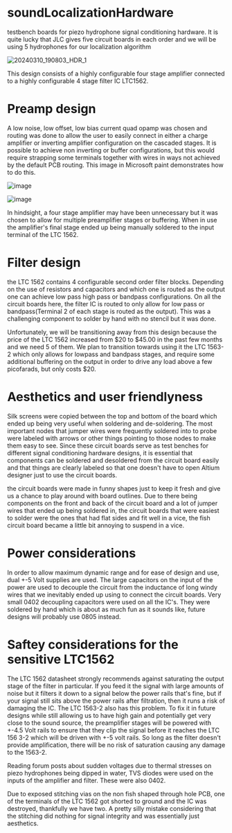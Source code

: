 # soundLocalizationHardware

testbench boards for piezo hydrophone signal conditioning hardware. It is quite lucky that JLC gives five circuit boards in each order and we will be using 5 hydrophones for our localization algorithm


![20240310_190803_HDR_1](https://github.com/PetervandenDoel/soundLocalizationHardware/assets/73015873/dfb8413c-6320-42be-a106-c4a3e5a5b15c)



This design consists of a highly configurable four stage amplifier connected to a highly configurable 4 stage filter IC LTC1562.

# Preamp design

A low noise, low offset, low bias current quad opamp was chosen and routing was done to allow the user to easily connect in either a charge amplifier or inverting amplifier configuration on the cascaded stages. It is possible to achieve non inverting or buffer configurations, but this would require strapping some terminals together with wires in ways not achieved by the default PCB routing. This image in Microsoft paint demonstrates how to do this.

![image](https://github.com/PetervandenDoel/soundLocalizationHardware/assets/73015873/71ca34d7-5305-4f47-9256-ee673b2531e9)


![image](https://github.com/PetervandenDoel/soundLocalizationHardware/assets/73015873/0e4bf928-a318-40b9-a115-a6704e7e4156)



In hindsight, a four stage amplifier may have been unnecessary but it was chosen to allow for multiple preamplifier stages or buffering. When in use the amplifier's final stage ended up being manually soldered to the input terminal of the LTC 1562. 



# Filter design

the LTC 1562 contains 4 configurable second order filter blocks. Depending on the use of resistors and capacitors and which one is routed as the output one can achieve low pass high pass or bandpass configurations. On all the circuit boards here, the filter IC is routed to only allow for low pass or bandpass(Terminal 2 of each stage is routed as the output). This was a challenging component to solder by hand with no stencil but it was done.

Unfortunately, we will be transitioning away from this design because the price of the LTC 1562 increased from $20 to $45.00 in the past few months and we need 5 of them. We plan to transition towards using it the LTC 1563-2 which only allows for lowpass and bandpass stages, and require some additional buffering on the output in order to drive any load above a few picofarads, but only costs $20.


# Aesthetics and user friendlyness

Silk screens were copied between the top and bottom of the board which ended up being very useful when soldering and de-soldering. The most important nodes that jumper wires were frequently soldered into to probe were labeled with arrows or other things pointing to those nodes to make them easy to see. Since these circuit boards serve as test benches for different signal conditioning hardware designs, it is essential that components can be soldered and desoldered from the circuit board easily and that things are clearly labeled so that one doesn't have to open Altium designer just to use the circuit boards.



the circuit boards were made in funny shapes just to keep it fresh and give us a chance to play around with board outlines. Due to there being components on the front and back of the circuit board and a lot of jumper wires that ended up being soldered in, the circuit boards that were easiest to solder were the ones that had flat sides and fit well in a vice, the fish circuit board became a little bit annoying to suspend in a vice. 




# Power considerations 

In order to allow maximum dynamic range and for ease of design and use, dual +-5 Volt supplies are used. The large capacitors on the input of the power are used to decouple the circuit from the inductance of long windy wires that we inevitably ended up using to connect the circuit boards. Very small 0402 decoupling capacitors were used on all the IC's. They were soldered by hand which is about as much fun as it sounds like, future designs will probably use 0805 instead. 


# Saftey considerations for the sensitive LTC1562

The LTC 1562 datasheet strongly recommends against saturating the output stage of the filter in particular. If you feed it the signal with large amounts of noise but it filters it down to a signal below the power rails that's fine, but if your signal still sits above the power rails after filtration, then it runs a risk of damaging the IC. The LTC 1563-2 also has this problem. To fix it in future designs while still allowing us to have high gain and potentially get very close to the sound source, the preamplifier stages will be powered with +-4.5 Volt rails to ensure that they clip the signal before it reaches the LTC 156 3-2 which will be driven with +-5 volt rails. So long as the filter doesn't provide amplification, there will be no risk of saturation causing any damage to the 1563-2.

Reading forum posts about sudden voltages due to thermal stresses on piezo hydrophones being dipped in water, TVS diodes were used on the inputs of the amplifier and filter. These were also 0402. 

Due to exposed stitching vias on the non fish shaped through hole PCB, one of the terminals of the LTC 1562 got shorted to ground and the IC was destroyed, thankfully we have two. A pretty silly mistake considering that the stitching did nothing for signal integrity and was essentially just aesthetics. 











